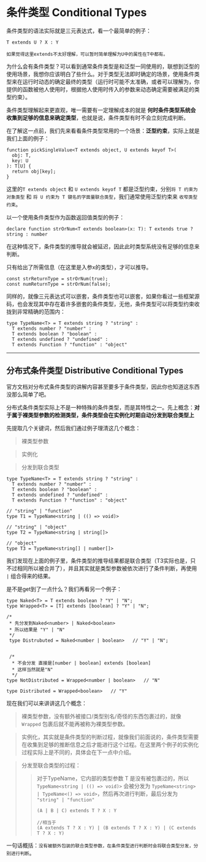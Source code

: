 <!--
 * @Author: 
 * @Date: 2022-04-14 18:32:34
 * @LastEditors: Please set LastEditors
 * @LastEditTime: 2022-04-15 15:21:02
 * @FilePath: \tsBase\src\3：条件类型_ConditionalTypes.md
 * @Description: 
 * 
 * Copyright (c) 2022 by 用户/公司名, All Rights Reserved. 
-->
# 条件类型 Conditional Types

条件类型的语法实际就是三元表达式，看一个最简单的例子：
```
T extends U ? X : Y
```
`如果觉得这里extends不太好理解，可以暂时简单理解为U中的属性在T中都有。`

为什么会有条件类型？可以看到通常条件类型是和泛型一同使用的，联想到泛型的使用场景，我想你应该明白了些什么。对于类型无法即时确定的场景，使用条件类型来在运行时动态的确定最终的类型（运行时可能不太准确，或者可以理解为，你提供的函数被他人使用时，根据他人使用时传入的参数来动态确定需要被满足的类型约束）。

条件类型理解起来更直观，唯一需要有一定理解成本的就是 **何时条件类型系统会收集到足够的信息来确定类型**，也就是说，条件类型有时不会立刻完成判断。

在了解这一点前，我们先来看看条件类型常用的一个场景：**泛型约束**，实际上就是我们上面的例子：
```
function pickSingleValue<T extends object, U extends keyof T>(
  obj: T, 
  key: U
): T[U] {
  return obj[key];
}
```

这里的`T extends object` 和 `U extends keyof T` 都是泛型约束，分别`将 T 约束为对象类型` 和 `将 U 约束为 T 键名的字面量联合类型`，我们通常使用泛型约束来 `收窄类型约束`。

以一个使用条件类型作为函数返回值类型的例子：
```
declare function strOrNum<T extends boolean>(x: T): T extends true ? string : number
```

在这种情况下，条件类型的推导就会被延迟，因此此时类型系统没有足够的信息来判断。

只有给出了所需信息（在这里是入参x的类型），才可以推导。

```
const strReturnType = strOrNum(true);
const numReturnType = strOrNum(false);
```

同样的，就像三元表达式可以嵌套，条件类型也可以嵌套，如果你看过一些框架源码，也会发现其中存在着许多嵌套的条件类型，无他，条件类型可以将类型约束收拢到非常精确的范围内：
```
type TypeName<T> = T extends string ? "string" : 
  T extends number ? "number" :
  T extends boolean ? "boolean" :
  T extends undefined ? "undefined" :
  T extends Function ? "function" : "object"
```

---

## **分布式条件类型 Distributive Conditional Types**

官方文档对分布式条件类型的讲解内容甚至要多于条件类型，因此你也知道这东西没那么简单了吧。

分布式条件类型实际上不是一种特殊的条件类型，而是其特性之一。先上概念：**对于属于裸类型参数的检测类型，条件类型会在实例化时期自动分发到联合类型上**

先提取几个关键词，然后我们通过例子理清这几个概念：

> 裸类型参数

> 实例化

> 分发到联合类型

```
type TypeName<T> = T extends string ? "string" : 
  T extends number ? "number" :
  T extends boolean ? "boolean" :
  T extends undefined ? "undefined" :
  T extends Function ? "function" : "object"

// "string" | "function"
type T1 = TypeName<string | (() => void)>

// "string" | "object"
type T2 = TypeName<string | string[]>

// "object"
type T3 = TypeName<string[] | number[]>
```

我们发现在上面的例子里，条件类型的推导结果都是联合类型（T3实际也是，只不过相同所以被合并了），并且其实就是类型参数被依次进行了条件判断，再使用 `|` 组合得来的结果。

是不是get到了一点什么？我们再看另一个例子：

```
type Naked<T> = T extends boolean ? "Y" | "N";
type Wrapped<T> = [T] extends [boolean] ? "Y" | "N";

/*
 * 先分发到Naked<number> | Naked<boolean>
 * 所以结果是 "Y" | "N"
 */
 type Distrubuted = Naked<number | boolean>   // "Y" | "N"; 


 /*
  * 不会分发 直接是[number | boolean] extends [boolean]
  * 这样当然就是"N"
  */
type NotDistributed = Wrapped<number | boolean>   // "N"

type Distributed = Wrapped<boolean>   // "Y"
```

现在我们可以来讲讲这几个概念：
> 裸类型参数，没有额外被接口/类型别名/奇怪的东西包裹过的，就像 `Wrapped` 包裹后就不能再被称为裸类型参数。

> 实例化，其实就是条件类型的判断过程，就像我们前面说的，条件类型需要在收集到足够的推断信息之后才能进行这个过程。在这里两个例子的实例化过程实际上是不同的，具体会在下一点中介绍。

> 分发至联合类型的过程：
> > 对于TypeName，它内部的类型参数 T 是没有被包裹过的，所以 `TypeName<string | (() => void)>` 会被分发为 `TypeName<string> | TypeName<() => void>`，然后再次进行判断，最后分发为 `"string" | "function"`
> > ```
> > (A | B | C) extends T ? X : Y
> > 
> > //相当于
> > (A extends T ? X : Y) | (B extends T ? X : Y) | (C extends T ? X : Y)
> > ```

一句话概括：`没有被额外包装的联合类型参数，在条件类型进行判断时会将联合类型分发，分别进行判断`。
